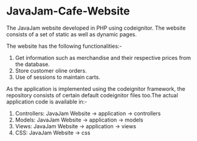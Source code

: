# JavaJam-Cafe-Website
The JavaJam website developed in PHP using codeignitor. The website consists of a set of static as well as dynamic pages.

The website has the following functionalities:- 
1. Get information such as merchandise and their respective prices from the database. 
2. Store customer oline orders. 
3. Use of sessions to maintain carts.

As the application is implemented using the codeignitor framework, the repository consists of certain default codeignitor files too.The actual application code is available in:-
1. Controllers: JavaJam Website -> application -> controllers
2. Models: JavaJam Website -> application -> models
3. Views: JavaJam Website -> application -> views
4. CSS: JavaJam Website -> css
